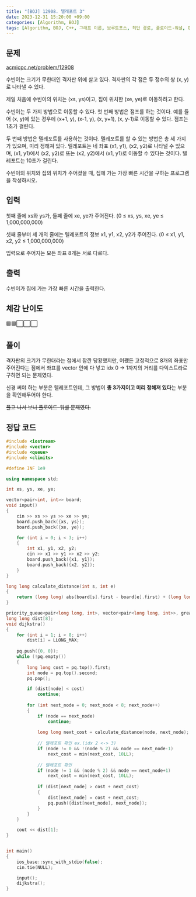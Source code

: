 ```yaml
---
title: "[BOJ] 12908. 텔레포트 3"
date: 2023-12-31 15:20:00 +09:00
categories: [Algorithm, BOJ]
tags: [Algorithm, BOJ, C++, 그래프 이론, 브루트포스, 최단 경로, 플로이드-워셜, Gold 5]
---
```

## **문제**
[acmicpc.net/problem/12908](https://www.acmicpc.net/problem/12908)
<br>

수빈이는 크기가 무한대인 격자판 위에 살고 있다. 격자판의 각 점은 두 정수의 쌍 (x, y)로 나타낼 수 있다.

제일 처음에 수빈이의 위치는 (xs, ys)이고, 집이 위치한 (xe, ye)로 이동하려고 한다.

수빈이는 두 가지 방법으로 이동할 수 있다. 첫 번째 방법은 점프를 하는 것이다. 예를 들어 (x, y)에 있는 경우에 (x+1, y), (x-1, y), (x, y+1), (x, y-1)로 이동할 수 있다. 점프는 1초가 걸린다.

두 번째 방법은 텔레포트를 사용하는 것이다. 텔레포트를 할 수 있는 방법은 총 세 가지가 있으며, 미리 정해져 있다. 텔레포트는 네 좌표 (x1, y1), (x2, y2)로 나타낼 수 있으며, (x1, y1)에서 (x2, y2)로 또는 (x2, y2)에서 (x1, y1)로 이동할 수 있다는 것이다. 텔레포트는 10초가 걸린다.

수빈이의 위치와 집의 위치가 주어졌을 때, 집에 가는 가장 빠른 시간을 구하는 프로그램을 작성하시오.
<br>

## **입력**
첫째 줄에 xs와 ys가, 둘째 줄에 xe, ye가 주어진다. (0 ≤ xs, ys, xe, ye ≤ 1,000,000,000)

셋째 줄부터 세 개의 줄에는 텔레포트의 정보 x1, y1, x2, y2가 주어진다. (0 ≤ x1, y1, x2, y2 ≤ 1,000,000,000)

입력으로 주어지는 모든 좌표 8개는 서로 다르다.
<br>

## **출력**
수빈이가 집에 가는 가장 빠른 시간을 출력한다.
<br>

## **체감 난이도**
🟩🟩⬜⬜⬜
<br>

## **풀이**
격자판의 크기가 무한대라는 점에서 잠깐 당황했지만, 어쨌든 고정적으로 8개의 좌표만 주어진다는 점에서 좌표를 vector 안에 다 넣고 idx 0 -> 1까지의 거리를 다익스트라로 구하면 되는 문제였다.

신경 써야 하는 부분은 텔레포트인데, 그 방법이 **총 3가지이고 미리 정해져 있다**는 부분을 확인해두어야 한다.

~~풀고 나서 보니 플로이드-워셜 문제였다.~~
<br>

## **정답 코드**
```c++
#include <iostream>
#include <vector>
#include <queue>
#include <climits>

#define INF 1e9

using namespace std;

int xs, ys, xe, ye;

vector<pair<int, int>> board;
void input()
{
    cin >> xs >> ys >> xe >> ye;
    board.push_back({xs, ys});
    board.push_back({xe, ye});

    for (int i = 0; i < 3; i++)
    {
        int x1, y1, x2, y2;
        cin >> x1 >> y1 >> x2 >> y2;
        board.push_back({x1, y1});
        board.push_back({x2, y2});
    }
}

long long calculate_distance(int s, int e)
{
    return (long long) abs(board[s].first - board[e].first) + (long long) abs(board[s].second - board[e].second);
}

priority_queue<pair<long long, int>, vector<pair<long long, int>>, greater<>> pq;
long long dist[8];
void dijkstra()
{
    for (int i = 1; i < 8; i++)
        dist[i] = LLONG_MAX;
    
    pq.push({0, 0});
    while (!pq.empty())
    {
        long long cost = pq.top().first;
        int node = pq.top().second;
        pq.pop();

        if (dist[node] < cost)
            continue;
        
        for (int next_node = 0; next_node < 8; next_node++)
        {
            if (node == next_node)
                continue;
            
            long long next_cost = calculate_distance(node, next_node);
            
            // 텔레포트 확인 ex.(idx 2 <-> 3)
            if (node != 0 && !(node % 2) && node == next_node-1)
                next_cost = min(next_cost, 10LL);
            
            // 텔레포트 확인
            if (node != 1 && (node % 2) && node == next_node+1)
                next_cost = min(next_cost, 10LL);
            
            if (dist[next_node] > cost + next_cost)
            {
                dist[next_node] = cost + next_cost;
                pq.push({dist[next_node], next_node});
            }
        }
    }

    cout << dist[1];
}


int main()
{
    ios_base::sync_with_stdio(false);
    cin.tie(NULL);

    input();
    dijkstra();
}
```